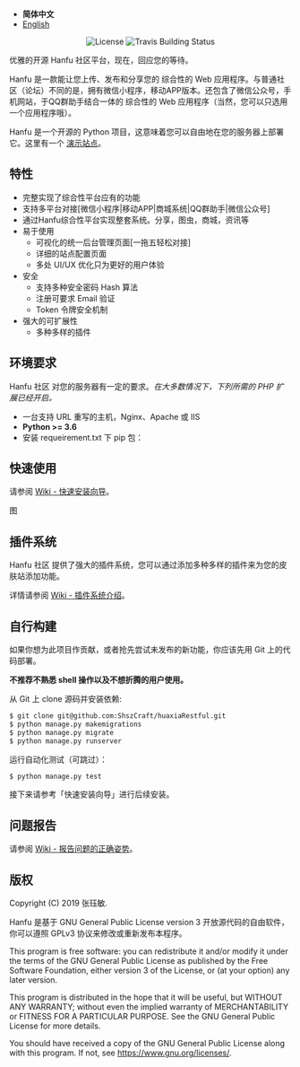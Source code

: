 - <b>简体中文</b>
- [English]()

<p align="center">
    <img src="https://poser.pugx.org/printempw/blessing-skin-server/license" alt="License">
    <img src="https://travis-ci.org/ShszCraft/huaxiaRestful.svg?branch=master" alt="Travis Building Status">
</p>

优雅的开源 Hanfu 社区平台，现在，回应您的等待。

Hanfu 是一款能让您上传、发布和分享您的 综合性的 Web 应用程序。与普通社区（论坛）不同的是，拥有微信小程序，移动APP版本。还包含了微信公众号，手机网站，于QQ群助手结合一体的 综合性的 Web 应用程序（当然，您可以只选用一个应用程序哦）。

Hanfu 是一个开源的 Python 项目，这意味着您可以自由地在您的服务器上部署它。这里有一个 [演示站点](http://www.vdjango.net/)。

特性
-----------
- 完整实现了综合性平台应有的功能
- 支持多平台对接[微信小程序|移动APP|商城系统|QQ群助手|微信公众号]
- 通过Hanfu综合性平台实现整套系统。分享，图虫，商城，资讯等
- 易于使用
    - 可视化的统一后台管理页面[一拖五轻松对接]
    - 详细的站点配置页面
    - 多处 UI/UX 优化只为更好的用户体验
- 安全
    - 支持多种安全密码 Hash 算法
    - 注册可要求 Email 验证
    - Token 令牌安全机制
- 强大的可扩展性
    - 多种多样的插件

环境要求
-----------
Hanfu 社区 对您的服务器有一定的要求。_在大多数情况下，下列所需的 PHP 扩展已经开启。_

- 一台支持 URL 重写的主机，Nginx、Apache 或 IIS
- **Python >= 3.6**
- 安装 requeirement.txt 下 pip 包：


快速使用
-----------
请参阅 [Wiki - 快速安装向导]()。

图

插件系统
------------

Hanfu 社区 提供了强大的插件系统，您可以通过添加多种多样的插件来为您的皮肤站添加功能。

详情请参阅 [Wiki - 插件系统介绍]()。

自行构建
------------
如果你想为此项目作贡献，或者抢先尝试未发布的新功能，你应该先用 Git 上的代码部署。

**不推荐不熟悉 shell 操作以及不想折腾的用户使用。**

从 Git 上 clone 源码并安装依赖:

```bash
$ git clone git@github.com:ShszCraft/huaxiaRestful.git
$ python manage.py makemigrations
$ python manage.py migrate
$ python manage.py runserver
```

运行自动化测试（可跳过）：

```bash
$ python manage.py test
```

接下来请参考「快速安装向导」进行后续安装。

问题报告
------------
请参阅 [Wiki - 报告问题的正确姿势]()。

版权
------------
Copyright (C) 2019 张珏敏.

>>>
Hanfu 是基于 GNU General Public License version 3 开放源代码的自由软件，你可以遵照 GPLv3 协议来修改或重新发布本程序。
>>>

This program is free software: you can redistribute it and/or modify
it under the terms of the GNU General Public License as published by
the Free Software Foundation, either version 3 of the License, or
(at your option) any later version.

This program is distributed in the hope that it will be useful,
but WITHOUT ANY WARRANTY; without even the implied warranty of
MERCHANTABILITY or FITNESS FOR A PARTICULAR PURPOSE.  See the
GNU General Public License for more details.

You should have received a copy of the GNU General Public License
along with this program.  If not, see <https://www.gnu.org/licenses/>.

